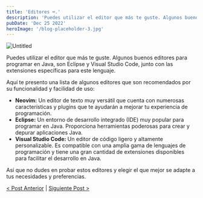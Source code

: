 ```yaml
---
title: 'Editores ⌨️.'
description: 'Puedes utilizar el editor que más te guste. Algunos buenos editores para programar en Java, son Eclipse y Visual Studio Code, junto con las extensiones específicas para este lenguaje.'
pubDate: 'Dec 25 2022'
heroImage: '/blog-placeholder-3.jpg'
---
```


![Untitled](/blog/Untitled-1.png)

Puedes utilizar el editor que más te guste. Algunos buenos editores para programar en Java, son Eclipse y Visual Studio Code, junto con las extensiones específicas para este lenguaje.

Aquí te presento una lista de algunos editores que son recomendados por su funcionalidad y facilidad de uso:

- **Neovim:** Un editor de texto muy versátil que cuenta con numerosas características y plugins que te ayudarán a mejorar tu experiencia de programación.
- **Eclipse:** Un entorno de desarrollo integrado (IDE) muy popular para programar en Java. Proporciona herramientas poderosas para crear y depurar aplicaciones Java.
- **Visual Studio Code:** Un editor de código ligero y altamente personalizable. Es compatible con una amplia gama de lenguajes de programación y tiene una gran cantidad de extensiones disponibles para facilitar el desarrollo en Java.

Así que no dudes en probar estos editores y elegir el que mejor se adapte a tus necesidades y preferencias.

[< Post Anterior](/blog/java/creacion-de-un-proyecto) | [Siguiente Post >](/blog/java/creacion-de-un-proyecto)
